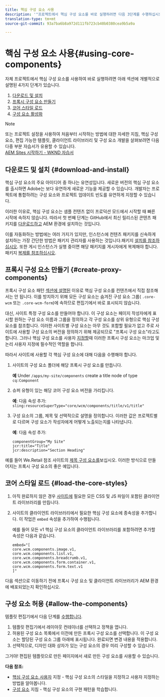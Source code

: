 ```yaml
---
title: 핵심 구성 요소 사용
description: '"프로젝트에서 핵심 구성 요소를 바로 실행하려면 다음 3단계를 수행하십시오.다운로드 및 설치, 프록시 구성 요소 제작, 핵심 스타일 로드, 템플릿에 구성 요소 허용 등 다양한 작업을 수행할 수 있습니다."'
translation-type: tm+mt
source-git-commit: 93a7ba6b8a972d111fb723cb40b0380cea9b5a9a

---
```



# 핵심 구성 요소 사용{#using-core-components}

자체 프로젝트에서 핵심 구성 요소를 사용하여 바로 실행하려면 아래 섹션에 개별적으로 설명된 4가지 단계가 있습니다.

1. [다운로드 및 설치](#download-and-install)
1. [프록시 구성 요소 만들기](#create-proxy-components)
1. [코어 스타일 로드](#load-the-core-styles)
1. [구성 요소 활성화](#allow-the-components)

>[!NOTE]
>
>또는 프로젝트 설정을 사용하여 처음부터 시작하는 방법에 대한 자세한 지침, 핵심 구성 요소, 편집 가능한 템플릿, 클라이언트 라이브러리 및 구성 요소 개발을 살펴보려면 다음 다중 부분 자습서가 유용할 수 있습니다.\
>[AEM Sites 시작하기 - WKND 자습서](https://docs.adobe.com/content/help/en/experience-manager-learn/getting-started-wknd-tutorial-develop/overview.html)

## 다운로드 및 설치 {#download-and-install}

핵심 구성 요소의 주요 아이디어 중 하나는 유연성입니다. 새로운 버전의 핵심 구성 요소를 출시하면 Adobe는 보다 유연하게 새로운 기능을 제공할 수 있습니다. 개발자는 프로젝트에 통합하려는 구성 요소와 프로젝트 업데이트 빈도를 유연하게 지정할 수 있습니다.

이러한 이유로, 핵심 구성 요소는 샘플 컨텐츠 없이 프로덕션 모드에서 시작할 때 빠른 시작에 속하지 않습니다. 따라서 첫 번째 단계는 GitHub에서 최신 릴리스된 콘텐츠 패키지를 [다운로드하고](https://github.com/adobe/aem-core-wcm-components/releases/latest) AEM 환경에 설치하는 것입니다.

이를 자동화하는 방법에는 여러 가지가 있지만, 인스턴스에 컨텐츠 패키지를 신속하게 설치하는 가장 간단한 방법은 패키지 관리자를 사용하는 것입니다.패키지 [설치를 참조하십시오](https://docs.adobe.com/content/help/en/experience-manager-65/administering/contentmanagement/package-manager.html#installing-packages). 또한 게시 인스턴스가 실행 중이면 해당 패키지를 게시자에게 복제해야 합니다.패키지 [복제를 참조하십시오](https://docs.adobe.com/content/help/en/experience-manager-65/administering/contentmanagement/package-manager.html#replicating-packages).

<!-- 

Comment Type: annotation
Last Modified By: ims-author-CE1E2CE451D1F0680A490D45@AdobeID
Last Modified Date: 2017-04-17T16:42:59.142-0400

Should we be promoting embedding the core-component package as an artifact in a customer application, reasoning as follows: 1) a customer application is required to leverage core components (at a minimum, proxy components must be defined) 2) a customer application must be updated to leverage new versions of core components (since it requires adjusting the sling:resourceSuperType to point at the new version of the component) It seems the only time theres an advantage to installing a release directly is if a bug-fix (non version-changing) release of core-components is cut, and it doesnt coincide with an application deployment. WDYT? For example, recommend doing this for ACS Commons which has a similar use-case (https://adobe-consulting-services.github.io/acs-aem-commons/pages/maven.html) We can of course keep the instructions for manually deploying, since some will want to do this, or the bug-fix use-case will appear.

 -->

## 프록시 구성 요소 만들기 {#create-proxy-components}

프록시 구성 요소 패턴 [섹션에 설명된](/help/developing/guidelines.md#proxy-component-pattern) 이유로 핵심 구성 요소를 컨텐츠에서 직접 참조해서는 안 됩니다. 이를 방지하기 위해 모든 구성 요소는 숨겨진 구성 요소 그룹( `.core-wcm` 또는 `.core-wcm-form`)에 속하므로 편집기에서 바로 표시되지 않습니다.

대신, 사이트 특정 구성 요소를 만들어야 합니다. 이 구성 요소는 페이지 작성자에게 표시할 원하는 구성 요소 이름과 그룹을 정의하고 각 구성 요소를 상위 유형으로 핵심 구성 요소를 참조합니다. 이러한 사이트별 구성 요소는 아무 것도 포함할 필요가 없고 주로 사이트에 사용할 구성 요소의 버전을 정의하기 위해 제공되므로 &quot;프록시 구성 요소&quot;라고도 합니다. 그러나 핵심 구성 요소를 사용자 [지정할](/help/developing/customizing.md)때 이러한 프록시 구성 요소는 마크업 및 논리 사용자 지정에 필수적인 역할을 합니다.

따라서 사이트에 사용할 각 핵심 구성 요소에 대해 다음을 수행해야 합니다.

1. 사이트의 구성 요소 폴더에 해당 프록시 구성 요소를 만듭니다.

   **예** Under `/apps/my-site/components` create a title node of type `cq:Component`

1. 슈퍼 유형이 있는 해당 코어 구성 요소 버전을 가리킵니다.

   **예**: 다음 속성 추가:\
   `sling:resourceSuperType="core/wcm/components/title/v1/title"`

1. 구성 요소의 그룹, 제목 및 선택적으로 설명을 정의합니다. 이러한 값은 프로젝트별로 다르며 구성 요소가 작성자에게 어떻게 노출되는지를 나타냅니다.

   **예**: 다음 속성 추가:

   ```shell
   componentGroup="My Site"
   jcr:title="Title"  
   jcr:description="Section Heading"
   ```

예를 들어 We.Retail 참조 사이트의 [제목 구성 요소를](https://github.com/Adobe-Marketing-Cloud/aem-sample-we-retail/blob/master/ui.apps/src/main/content/jcr_root/apps/weretail/components/content/title/.content.xml)보십시오. 이러한 방식으로 만들어지는 프록시 구성 요소의 좋은 예입니다.

## 코어 스타일 로드 {#load-the-core-styles}

<!-- 

Comment Type: annotation
Last Modified By: ims-author-CE1E2CE451D1F0680A490D45@AdobeID
Last Modified Date: 2017-04-17T16:57:16.414-0400

Styles is odd in that most Core Components do not have CSS; very few even have structural CSS (breadcrumbs, list) It may be more apt to title this section: Load the Core JavaScript and CSS or Load the Core Client Libraries ?

 -->

<!-- 

Comment Type: annotation
Last Modified By: ims-author-CE1E2CE451D1F0680A490D45@AdobeID
Last Modified Date: 2017-04-17T17:41:37.115-0400

This section seems to cover the "sites" clientlibs for core components; Do we need a section for ensuring the editor clientlibs are loaded in the Page Editor? Pending: https://github.com/Adobe-Marketing-Cloud/aem-core-wcm-components/issues/15

 -->

<!-- 

Comment Type: annotation
Last Modified By: cotescu
Last Modified Date: 2018-03-09T10:45:52.812-0500

Load the Core Client Libraries sounds way better

 -->

1. 아직 완료하지 않은 경우 [사이트에](https://docs.adobe.com/content/help/en/experience-manager-65/developing/introduction/clientlibs.html) 필요한 모든 CSS 및 JS 파일이 포함된 클라이언트 라이브러리를 만듭니다.
1. 사이트의 클라이언트 라이브러리에서 필요한 핵심 구성 요소에 종속성을 추가합니다. 이 작업은 `embed` 속성을 추가하여 수행됩니다.

   예를 들어 모든 v1 핵심 구성 요소의 클라이언트 라이브러리를 포함하려면 추가할 속성은 다음과 같습니다.

   ```shell
   embed="[  
   core.wcm.components.image.v1,  
   core.wcm.components.list.v1,  
   core.wcm.components.breadcrumb.v1,  
   core.wcm.components.form.container.v1,  
   core.wcm.components.form.text.v1  
   ]"
   ```

다음 섹션으로 이동하기 전에 프록시 구성 요소 및 클라이언트 라이브러리가 AEM 환경에 배포되었는지 확인하십시오.

## 구성 요소 허용 {#allow-the-components}

템플릿 편집기에서 다음 단계를 [수행합니다](https://docs.adobe.com/content/help/en/experience-manager-cloud-service/sites/authoring/features/templates.html).

1. 템플릿 편집기에서 레이아웃 컨테이너를 선택하고 정책을 엽니다.
1. 허용된 구성 요소 목록에서 이전에 만든 프록시 구성 요소를 선택합니다. 이 구성 요소는 할당된 구성 요소 그룹 아래에 표시됩니다. 완료되면 변경 내용을 적용합니다.
1. 선택적으로, 디자인 대화 상자가 있는 구성 요소의 경우 미리 구성할 수 있습니다.

그거야! 편집된 템플릿으로 만든 페이지에서 새로 만든 구성 요소를 사용할 수 있습니다.

**다음 참조:**

* [핵심 구성 요소 사용자](/help/developing/customizing.md) 지정 - 핵심 구성 요소의 스타일을 지정하고 사용자 지정하는 방법을 알아봅니다.
* [구성 요소](/help/developing/guidelines.md) 지침 - 핵심 구성 요소의 구현 패턴을 학습합니다.
